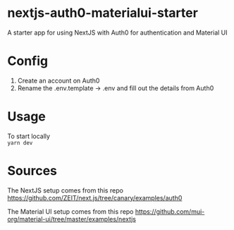 # nextjs-auth0-materialui-starter
A starter app for using NextJS with Auth0 for authentication and Material UI

# Config

1. Create an account on Auth0
2. Rename the .env.template -> .env and fill out the details from Auth0 

# Usage

To start locally  
`yarn dev`

# Sources
The NextJS setup comes from this repo  
https://github.com/ZEIT/next.js/tree/canary/examples/auth0

The Material UI setup comes from this repo
https://github.com/mui-org/material-ui/tree/master/examples/nextjs
